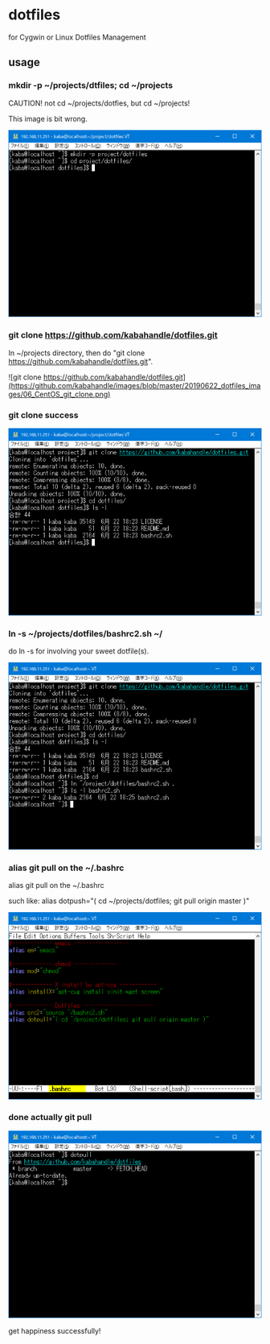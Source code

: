 # dotfiles
for Cygwin or Linux Dotfiles Management

## usage

### mkdir -p ~/projects/dtfiles; cd ~/projects

CAUTION! not cd ~/projects/dotfies, but cd ~/projects!

This image is bit wrong.

![mkdir -p ~/projects/ditfiles and cd](https://github.com/kabahandle/images/blob/master/20190622_dotfiles_images/05_CentOS_cd_dotfiles.png)

### git clone https://github.com/kabahandle/dotfiles.git

In ~/projects directory, then do "git clone https://github.com/kabahandle/dotfiles.git".

![git clone https://github.com/kabahandle/dotfiles.git](https://github.com/kabahandle/images/blob/master/20190622_dotfiles_images/06_CentOS_git_clone.png)

### git clone success

![git clone success](https://github.com/kabahandle/images/blob/master/20190622_dotfiles_images/07_git_clone_success.png)

### ln -s ~/projects/dotfiles/bashrc2.sh ~/

do ln -s for involving your sweet dotfile(s).

![ln -s ~/projects/dotfiles/bashrc2.sh ~/](https://github.com/kabahandle/images/blob/master/20190622_dotfiles_images/08_ln_s_dotfiles_bashrc2sh.png)

### alias git pull on the ~/.bashrc

alias git pull on the ~/.bashrc

such like:
alias dotpush="( cd ~/projects/dotfiles; git pull origin master )"

![alias git pull on the ~/.bashrc](https://github.com/kabahandle/images/blob/master/20190622_dotfiles_images/09_src2_bashrc.png)

### done actually git pull

![done actually git pull](https://github.com/kabahandle/images/blob/master/20190622_dotfiles_images/10_dot_pull.png)

get happiness successfully!

